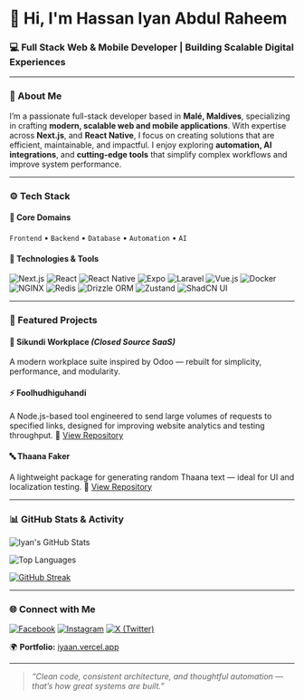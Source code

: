 # 👋 Hi, I'm Hassan Iyan Abdul Raheem

### 💻 Full Stack Web & Mobile Developer | Building Scalable Digital Experiences

---

### 🧠 About Me

I’m a passionate full-stack developer based in **Malé, Maldives**, specializing in crafting **modern, scalable web and mobile applications**.
With expertise across **Next.js**, and **React Native**, I focus on creating solutions that are efficient, maintainable, and impactful.
I enjoy exploring **automation, AI integrations**, and **cutting-edge tools** that simplify complex workflows and improve system performance.

---

### ⚙️ Tech Stack

#### 💠 Core Domains

`Frontend` • `Backend` • `Database` • `Automation` • `AI`

#### 🧩 Technologies & Tools

![Next.js](https://img.shields.io/badge/Next.js-000000?style=for-the-badge\&logo=nextdotjs\&logoColor=white)
![React](https://img.shields.io/badge/React-20232A?style=for-the-badge\&logo=react\&logoColor=61DAFB)
![React Native](https://img.shields.io/badge/React_Native-20232A?style=for-the-badge\&logo=react\&logoColor=61DAFB)
![Expo](https://img.shields.io/badge/Expo-000000?style=for-the-badge\&logo=expo\&logoColor=white)
![Laravel](https://img.shields.io/badge/Laravel-FF2D20?style=for-the-badge\&logo=laravel\&logoColor=white)
![Vue.js](https://img.shields.io/badge/Vue.js-35495E?style=for-the-badge\&logo=vuedotjs\&logoColor=4FC08D)
![Docker](https://img.shields.io/badge/Docker-0db7ed?style=for-the-badge\&logo=docker\&logoColor=white)
![NGINX](https://img.shields.io/badge/NGINX-269539?style=for-the-badge\&logo=nginx\&logoColor=white)
![Redis](https://img.shields.io/badge/Redis-DC382D?style=for-the-badge\&logo=redis\&logoColor=white)
![Drizzle ORM](https://img.shields.io/badge/Drizzle%20ORM-000000?style=for-the-badge\&logo=drizzle\&logoColor=white)
![Zustand](https://img.shields.io/badge/Zustand-000000?style=for-the-badge\&logo=react\&logoColor=white)
![ShadCN UI](https://img.shields.io/badge/ShadCN%20UI-000000?style=for-the-badge)

---

### 🚀 Featured Projects

#### 🧭 **Sikundi Workplace** *(Closed Source SaaS)*

A modern workplace suite inspired by Odoo — rebuilt for simplicity, performance, and modularity.

#### ⚡ **Foolhudhiguhandi**

A Node.js-based tool engineered to send large volumes of requests to specified links, designed for improving website analytics and testing throughput.
🔗 [View Repository](#)

#### 🔤 **Thaana Faker**

A lightweight package for generating random Thaana text — ideal for UI and localization testing.
🔗 [View Repository](#)

---

### 📊 GitHub Stats & Activity

![Iyan's GitHub Stats](https://github-readme-stats.vercel.app/api?username=HassanIyan&show_icons=true&theme=tokyonight&hide_border=true)

![Top Languages](https://github-readme-stats.vercel.app/api/top-langs/?username=HassanIyan&layout=compact&theme=tokyonight)

[![GitHub Streak](https://streak-stats.demolab.com?user=HassanIyan&theme=tokyonight&hide_border=true)](https://git.io/streak-stats)

---

### 🌐 Connect with Me

[![Facebook](https://img.shields.io/badge/Facebook-1877F2?style=for-the-badge\&logo=facebook\&logoColor=white)](https://web.facebook.com/hassan.iyan.abdul.raheem)
[![Instagram](https://img.shields.io/badge/Instagram-E4405F?style=for-the-badge\&logo=instagram\&logoColor=white)](https://www.instagram.com/hassan_iyaaan/)
[![X (Twitter)](https://img.shields.io/badge/X-000000?style=for-the-badge\&logo=x\&logoColor=white)](https://x.com/h_iyaaan)

🌍 **Portfolio:** [iyaan.vercel.app](https://iyaan.vercel.app)

---

> *“Clean code, consistent architecture, and thoughtful automation — that’s how great systems are built.”*
